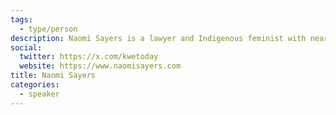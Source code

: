 ```yaml
---
tags:
  - type/person
description: Naomi Sayers is a lawyer and Indigenous feminist with nearly a decade of consultation experience. She regularly advises on issues relating administrative law, human rights, police abuse/violence, constitutional issues, lobbying and law reform initiatives, and non-profit entities. Naomi is proud to bring nearly a decade of consulting work to her clients and their files. She has previously provided consultation services to federal, provincial, and regional (municipal) governments. Naomi is frequently invited by the media to comment on pressing issues and issues of national importance or public interest, ranging from regulatory work to human rights commentary.
social:
  twitter: https://x.com/kwetoday
  website: https://www.naomisayers.com
title: Naomi Sayers
categories:
  - speaker
---
```

